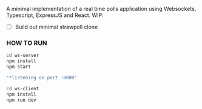 A minimal implementation of a real time polls application using Websockets, Typescript, ExpressJS and React.
WIP: 
- [ ] Build out minimal strawpoll clone

### HOW TO RUN

```bash
cd ws-server
npm install 
npm start

"*listening on port :8000"
```

```bash
cd ws-client
npm install
npm run dev
```
